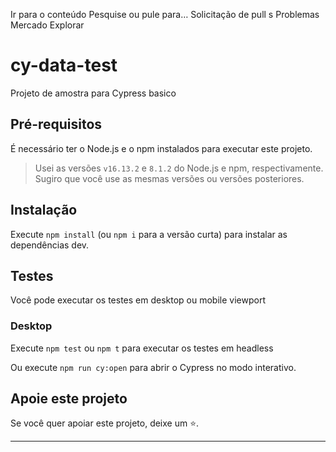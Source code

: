 Ir para o conteúdo
Pesquise ou pule para…
Solicitação de pull s
Problemas
Mercado
Explorar
 

#  cy-data-test

Projeto de amostra para Cypress basico

##  Pré-requisitos

É necessário ter o Node.js e o npm instalados para executar este projeto.

> Usei as versões `v16.13.2` e `8.1.2` do Node.js e npm, respectivamente. Sugiro que você use as mesmas versões ou versões posteriores.
##  Instalação

Execute `npm install` (ou `npm i` para a versão curta) para instalar as dependências dev.

##  Testes

Você pode executar os testes em desktop ou mobile viewport

### Desktop
Execute `npm test` ou `npm t` para executar os testes em headless 

Ou execute `npm run cy:open` para abrir o Cypress no modo interativo.

##  Apoie este projeto

Se você quer apoiar este projeto, deixe um ⭐.

___



